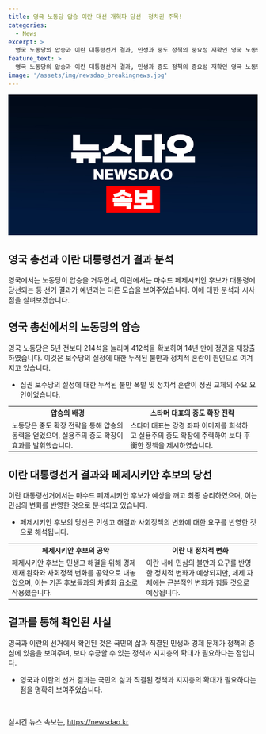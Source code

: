 ```yaml
---
title: 영국 노동당 압승 이란 대선 개혁파 당선  정치권 주목!
categories:
  - News
excerpt: >
  영국 노동당의 압승과 이란 대통령선거 결과, 민생과 중도 정책의 중요성 재확인 영국 노동당은 14년 만에 압승을 거두고, 이란 대통령선거에서는 마수드 페제시키안 후보가 승리했다. 이들 선거 결과는 중도 정책의 효과와 민생 문제의 중요성을 강조하며, 국민의 삶과 직결된 정책 추진과 지지층 확대의 필요성을 보여주었다. 두 선거는 국가의 미래를 위한 고민과 준비가 필요함을 상기시키고 있다.
feature_text: >
  영국 노동당의 압승과 이란 대통령선거 결과, 민생과 중도 정책의 중요성 재확인 영국 노동당은 14년 만에 압승을 거두고, 이란 대통령선거에서는 마수드 페제시키안 후보가 승리했다. 이들 선거 결과는 중도 정책의 효과와 민생 문제의 중요성을 강조하며, 국민의 삶과 직결된 정책 추진과 지지층 확대의 필요성을 보여주었다. 두 선거는 국가의 미래를 위한 고민과 준비가 필요함을 상기시키고 있다.
image: '/assets/img/newsdao_breakingnews.jpg'
---
```


<p><img src="/assets/img/newsdao_breakingnews.jpg" alt="implanttips 속보" /></p>

<h2 data-ke-size="size26">영국 총선과 이란 대통령선거 결과 분석</h2>

<p data-ke-size="size16">영국에서는 노동당이 압승을 거두면서, 이란에서는 마수드 페제시키안 후보가 대통령에 당선되는 등 선거 결과가 예년과는 다른 모습을 보여주었습니다. 이에 대한 분석과 시사점을 살펴보겠습니다.</p>

<h2 data-ke-size="size24">영국 총선에서의 노동당의 압승</h2>

<p data-ke-size="size16">영국 노동당은 5년 전보다 214석을 늘리며 412석을 확보하여 14년 만에 정권을 재창출하였습니다. 이것은 보수당의 실정에 대한 누적된 불만과 정치적 혼란이 원인으로 여겨지고 있습니다.</p>

<ul>
<li>집권 보수당의 실정에 대한 누적된 불만 폭발 및 정치적 혼란이 정권 교체의 주요 요인이었습니다.</li>
</ul>

<table>
    <tr>
        <td style="text-align: center; height: 17px;"><b>압승의 배경</b></td>
        <td style="text-align: center; height: 17px;"><b>스타머 대표의 중도 확장 전략</b></td>
    </tr>
    <tr>
        <td style="text-align: left;">노동당은 중도 확장 전략을 통해 압승의 동력을 얻었으며, 실용주의 중도 확장이 효과를 발휘했습니다.</td>
        <td style="text-align: left;">스타머 대표는 강경 좌파 이미지를 희석하고 실용주의 중도 확장에 주력하여 보다 平衡한 정책을 제시하였습니다.</td>
    </tr>
</table>

<h2 data-ke-size="size24">이란 대통령선거 결과와 페제시키안 후보의 당선</h2>

<p data-ke-size="size16">이란 대통령선거에서는 마수드 페제시키안 후보가 예상을 깨고 최종 승리하였으며, 이는 민심의 변화를 반영한 것으로 분석되고 있습니다.</p>

<ul>
<li>페제시키안 후보의 당선은 민생고 해결과 사회정책의 변화에 대한 요구를 반영한 것으로 해석됩니다.</li>
</ul>

<table>
    <tr>
        <td style="text-align: center; height: 17px;"><b>페제시키안 후보의 공약</b></td>
        <td style="text-align: center; height: 17px;"><b>이란 내 정치적 변화</b></td>
    </tr>
    <tr>
        <td style="text-align: left;">페제시키안 후보는 민생고 해결을 위해 경제 제재 완화와 사회정책 변화를 공약으로 내놓았으며, 이는 기존 후보들과의 차별화 요소로 작용했습니다.</td>
        <td style="text-align: left;">이란 내에 민심의 불만과 요구를 반영한 정치적 변화가 예상되지만, 체제 자체에는 근본적인 변화가 힘들 것으로 예상됩니다.</td>
    </tr>
</table>

<h2 data-ke-size="size24">결과를 통해 확인된 사실</h2>

<p data-ke-size="size16">영국과 이란의 선거에서 확인된 것은 국민의 삶과 직결된 민생과 경제 문제가 정책의 중심에 있음을 보여주며, 보다 수긍할 수 있는 정책과 지지층의 확대가 필요하다는 점입니다.</p>

<ul>
<li>영국과 이란의 선거 결과는 국민의 삶과 직결된 정책과 지지층의 확대가 필요하다는 점을 명확히 보여주었습니다.</li>
</ul>

<p data-ke-size="size16">&nbsp;</p>
실시간 뉴스 속보는, <a href="https://newsdao.kr" rel="dofollow">https://newsdao.kr</a>


